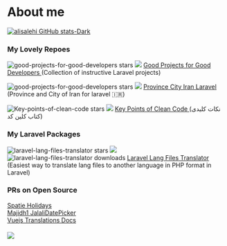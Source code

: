 # About me

[![alisalehi GitHub stats-Dark](https://github-readme-stats.vercel.app/api?username=alisalehi1380&show_icons=true&theme=dark#gh-dark-mode-only)](https://github.com/alisalehi1380)

### My Lovely Repoes

 <img alt="good-projects-for-good-developers stars" src="https://img.shields.io/github/stars/alisalehi1380/good-projects-for-good-developers.svg?color=e3b341&style=flat"> <img src="https://img.shields.io/github/forks/alisalehi1380/good-projects-for-good-developers?style=flat" /> <a href="https://github.com/alisalehi1380/good-projects-for-good-developers">Good Projects for Good Developers </a>(Collection of instructive Laravel projects)

 <img alt="good-projects-for-good-developers stars" src="https://img.shields.io/github/stars/alisalehi1380/province-city-iran-laravel.svg?color=e3b341&style=flat"> <img src="https://img.shields.io/github/forks/alisalehi1380/province-city-iran-laravel?style=flat" /> <a href="https://github.com/alisalehi1380/province-city-iran-laravel">Province City Iran Laravel </a>(Province and City of Iran for laravel 🇮🇷)

 <img alt="Key-points-of-clean-code stars" src="https://img.shields.io/github/stars/alisalehi1380/Key-points-of-clean-code.svg?color=e3b341&style=flat"> <img src="https://img.shields.io/github/forks/alisalehi1380/Key-points-of-clean-code?style=flat" /> <a href="https://github.com/alisalehi1380/Key-points-of-clean-code">Key Points of Clean Code </a>(نکات کلیدی کتاب کلین کد)

### My Laravel Packages
 <img alt="laravel-lang-files-translator stars" src="https://img.shields.io/github/stars/alisalehi1380/laravel-lang-files-translator.svg?color=e3b341&style=flat"> <img src="https://img.shields.io/github/forks/alisalehi1380/laravel-lang-files-translator?style=flat" /> <img alt="laravel-lang-files-translator downloads" src="https://img.shields.io/packagist/dt/alisalehi/laravel-lang-files-translator.svg?color=brightgreen"> <a href="https://github.com/alisalehi1380/laravel-lang-files-translator">Laravel Lang Files Translator</a> (Easiest way to translate lang files to another language in PHP format in Laravel)

### PRs on Open Source

[Spatie Holidays](https://github.com/spatie/holidays/pull/146) <br/>
[Majidh1 JalaliDatePicker](https://github.com/majidh1/JalaliDatePicker/pull/70) <br/>
[Vuejs Translations Docs](https://github.com/vuejs-translations/docs-fa/pull/177) <br/>

<h4></h4>

[![](https://visitcount.itsvg.in/api?id=alisalehi1380&label=Profile%20Views&color=9&icon=0&pretty=true)](https://visitcount.itsvg.in)
